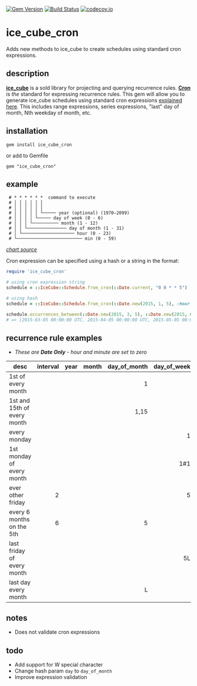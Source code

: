 [![Gem Version](https://badge.fury.io/rb/ice_cube_cron.svg)](https://badge.fury.io/rb/ice_cube_cron) [![Build Status](https://travis-ci.org/mattnichols/ice_cube_cron.svg?branch=master)](https://travis-ci.org/mattnichols/ice_cube_cron) [![codecov.io](https://codecov.io/github/mattnichols/ice_cube_cron/coverage.svg?branch=master)](https://codecov.io/github/mattnichols/ice_cube_cron?branch=master)

# ice_cube_cron

Adds new methods to ice_cube to create schedules using standard cron expressions.

## description

**[ice_cube](https://github.com/seejohnrun/ice_cube)** is a sold library for projecting and querying recurrence rules. **[Cron](https://en.wikipedia.org/wiki/Cron)** is _the_ standard for expressing recurrence rules. This gem will allow you to generate ice_cube schedules using standard cron expressions [explained here](https://en.wikipedia.org/wiki/Cron). This includes range expressions, series expressions, "last" day of month, Nth weekday of month, etc.

## installation

    gem install ice_cube_cron

or add to Gemfile

    gem "ice_cube_cron"

## example

```
 # * * * * * *  command to execute
 # │ │ │ │ │ │
 # │ │ │ │ │ │
 # │ │ │ │ │ └───── year (optional) (1970–2099)
 # │ │ │ │ └───── day of week (0 - 6)
 # │ │ │ └────────── month (1 - 12)
 # │ │ └─────────────── day of month (1 - 31)
 # │ └──────────────────── hour (0 - 23)
 # └───────────────────────── min (0 - 59)
```

*[chart source](https://en.wikipedia.org/wiki/Cron)*


Cron expression can be specified using a hash or a string in the format:

```ruby
require 'ice_cube_cron'

# using cron expression string
schedule = ::IceCube::Schedule.from_cron(::Date.current, "0 0 * * 5")

# using hash
schedule = ::IceCube::Schedule.from_cron(::Date.new(2015, 1, 5), :hour => 0, :minute => 0, :day_of_month => 5)

schedule.occurrences_between(::Date.new(2015, 3, 5), ::Date.new(2015, 6, 5))
# => [2015-03-05 00:00:00 UTC, 2015-04-05 00:00:00 UTC, 2015-05-05 00:00:00 UTC, 2015-06-05 00:00:00 UTC]
```

## recurrence rule examples

* *These are __Date Only__ - hour and minute are set to zero*

|desc|interval|year|month|day_of_month|day_of_week|
|----|-------:|---:|----:|--:|------:|
|1st of every month||||1||
|1st and 15th of every month||||1,15||
|every monday|||||1|
|1st monday of every month|||||1#1|
|ever other friday|2||||5|
|every 6 months on the 5th|6|||5||
|last friday of every month|||||5L|
|last day every month||||L||

## notes
- Does not validate cron expressions

## todo
- Add support for W special character
- Change hash param `day` to `day_of_month`
- Improve expression validation
